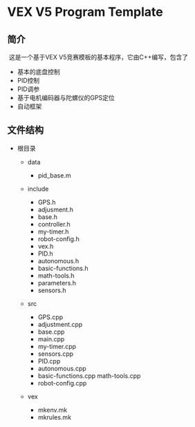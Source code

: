 # VEX V5 Program Template

## 简介

​	这是一个基于VEX V5竞赛模板的基本程序，它由C++编写，包含了

- 基本的底盘控制
- PID控制
- PID调参
- 基于电机编码器与陀螺仪的GPS定位
- 自动框架

## 文件结构

- 根目录

  - data

    <!--MATLAB PID adjustment-->

    - pid_base.m

  - include

    <!--header file-->

    - GPS.h
    - adjusment.h
    - base.h
    - controller.h
    - my-timer.h
    - robot-config.h
    - vex.h
    - PID.h
    - autonomous.h
    - basic-functions.h
    - math-tools.h
    - parameters.h
    - sensors.h

  - src

    <!--source file-->

    - GPS.cpp
    - adjustment.cpp
    - base.cpp
    - main.cpp
    - my-timer.cpp
    - sensors.cpp
    - PID.cpp
    - autonomous.cpp
    - basic-functions.cpp  math-tools.cpp
    - robot-config.cpp

  - vex

    <!--vex basic file-->

    - mkenv.mk
    - mkrules.mk